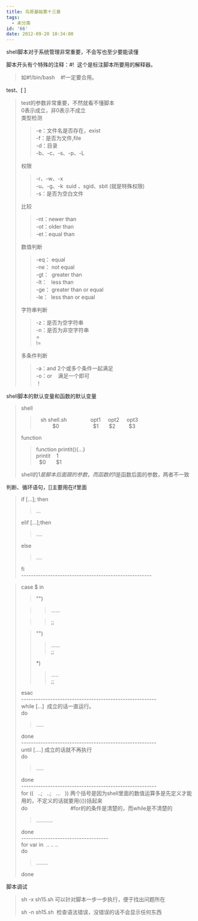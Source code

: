 ```yaml
---
title: 鸟哥基础第十三章
tags:
  - 未分类
id: '66'
date: 2012-09-20 10:34:00
---
```


shell脚本对于系统管理非常重要，不会写也至少要能读懂  
  
脚本开头有个特殊的注释：#!  这个是标注脚本所要用的解释器。  

> 如#!/bin/bash    #!一定要合用。  

  
test、\[ \]  

> test的参数非常重要，不然就看不懂脚本  
> 0表示成立，非0表示不成立  
> 类型检测  
> 
> > \-e：文件名是否存在，exist  
> > \-f：是否为文件,file  
> > \-d：目录  
> > \-b、-c、-s、-p、-L  
> 
> 权限  
> 
> > \-r、-w、-x  
> > \-u、-g、-k  suid 、sgid、sbit (就是特殊权限)  
> > \-s：是否为空白文件  
> 
> 比较  
> 
> > \-nt：newer than  
> > \-ot：older than  
> > \-et：equal than  
> 
> 数值判断  
> 
> > \-eq： equal  
> > \-ne： not equal  
> > \-gt：  greater than  
> > \-lt：   less than  
> > \-ge： greater than or equal  
> > \-le：  less than or equal  
> 
> 字符串判断  
> 
> > \-z：是否为空字符串  
> > \-n：是否为非空字符串  
> > \=  
> > !=  
> 
> 多条件判断  
> 
> > \-a：and 2个或多个条件一起满足  
> > \-o：or    满足一个即可  
> > ！  
> >   

shell脚本的默认变量和函数的默认变量  

> shell  
> 
> >    sh shell.sh                opt1     opt2     opt3  
> >            $0                       $1       $2         $3  
> 
> function  
> 
> > function printit(){...}  
> > printit    1  
> >   $0       $1  
> 
> shell的$1是脚本后面跟的参数，而函数的$1是函数后面的参数，两者不一致  

  
判断、循环语句，\[\]主要用在if里面  

> if \[...\]; then  
> 
> > ...  
> 
> elif \[...\];then  
> 
> > ....  
> 
> else  
> 
> > ....  
> 
> fi  
> \------------------------------------------------------  

> case $ in  
> 
> > "")  
> 
> > > ......  
> 
> > > ;;  
> 
> > "")  
> > 
> > > ......  
> > > ;;  
> > 
> > \*)  
> > 
> > > .....  
> > > ;;  
> 
> esac  
> \--------------------------------------------------------  
> while \[...\]  成立的话一直运行。  
> do  
> 
> > .....  
> 
> done  
> \--------------------------------------------------------  
> until \[....\] 成立的话就不再执行  
> do  
> 
> > .....  
> 
> done  
> \--------------------------------------------------------  
> for ((   ..;   ..;   ...   )) 两个括号是因为shell里面的数值运算多是先定义才能用的，不定义的话就要用(())括起来  
> do                             #for的的条件是清楚的，而while是不清楚的  
> 
> > ...........  
> 
> done  
> \------------------------------------  
> for var in  .. .. ..  
> do  
> 
> > ........  
> 
> done  

  
脚本调试  

> sh -x sh15.sh 可以针对脚本一步一步执行，便于找出问题所在  
>   
> sh -n sh15.sh  检查语法错误，没错误的话不会显示任何东西